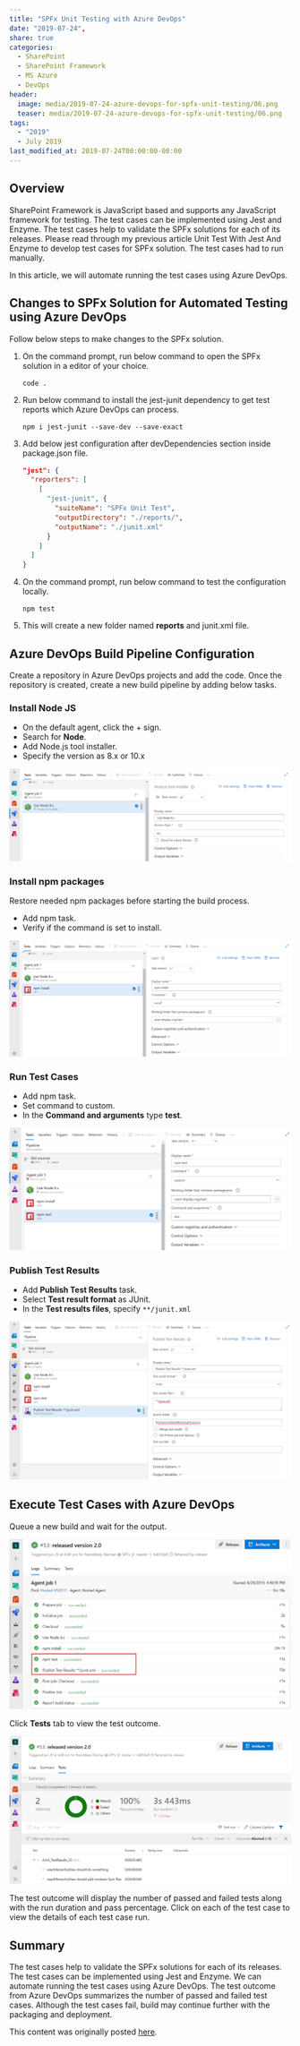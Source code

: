 ```yaml
---
title: "SPFx Unit Testing with Azure DevOps"
date: "2019-07-24",
share: true
categories:
  - SharePoint
  - SharePoint Framework
  - MS Azure
  - DevOps
header:
  image: media/2019-07-24-azure-devops-for-spfx-unit-testing/06.png
  teaser: media/2019-07-24-azure-devops-for-spfx-unit-testing/06.png
tags:
  - "2019"
  - July 2019
last_modified_at: 2019-07-24T00:00:00-00:00
---
```


## Overview

SharePoint Framework is JavaScript based and supports any JavaScript framework for testing. The test cases can be implemented using Jest and Enzyme. The test cases help to validate the SPFx solutions for each of its releases. Please read through my previous article Unit Test With Jest And Enzyme to develop test cases for SPFx solution. The test cases had to run manually.

In this article, we will automate running the test cases using Azure DevOps.


## Changes to SPFx Solution for Automated Testing using Azure DevOps

Follow below steps to make changes to the SPFx solution.

1. On the command prompt, run below command to open the SPFx solution in a editor of your choice.

    ```
    code .
    ```

2. Run below command to install the jest-junit dependency to get test reports which Azure DevOps can process.

    ```
    npm i jest-junit --save-dev --save-exact
    ```

3. Add below jest configuration after devDependencies section inside package.json file.

    ```json
    "jest": {  
      "reporters": [  
        [  
          "jest-junit", {  
            "suiteName": "SPFx Unit Test",  
            "outputDirectory": "./reports/",  
            "outputName": "./junit.xml"  
          }  
        ]  
      ]  
    }
    ```

4. On the command prompt, run below command to test the configuration locally.

    ```
    npm test
    ```

5. This will create a new folder named **reports** and junit.xml file.


## Azure DevOps Build Pipeline Configuration

Create a repository in Azure DevOps projects and add the code. Once the repository is created, create a new build pipeline by adding below tasks.


### Install Node JS

- On the default agent, click the + sign.
- Search for **Node**.
- Add Node.js tool installer.
- Specify the version as 8.x or 10.x

![](/media/2019-07-24-azure-devops-for-spfx-unit-testing/01.png)


### Install npm packages

Restore needed npm packages before starting the build process.

- Add npm task.
- Verify if the command is set to install.

![](/media/2019-07-24-azure-devops-for-spfx-unit-testing/02.png)


### Run Test Cases

- Add npm task.
- Set command to custom.
- In the **Command and arguments** type **test**.

![](/media/2019-07-24-azure-devops-for-spfx-unit-testing/03.png)


### Publish Test Results

- Add **Publish Test Results** task.
- Select **Test result format** as JUnit.
- In the **Test results files**, specify ```**/junit.xml```

![](/media/2019-07-24-azure-devops-for-spfx-unit-testing/04.png)


## Execute Test Cases with Azure DevOps

Queue a new build and wait for the output.

![](/media/2019-07-24-azure-devops-for-spfx-unit-testing/05.png)

Click **Tests** tab to view the test outcome.

![](/media/2019-07-24-azure-devops-for-spfx-unit-testing/06.png)

The test outcome will display the number of passed and failed tests along with the run duration and pass percentage. Click on each of the test case to view the details of each test case run.


## Summary

The test cases help to validate the SPFx solutions for each of its releases. The test cases can be implemented using Jest and Enzyme. We can automate running the test cases using Azure DevOps. The test outcome from Azure DevOps summarizes the number of passed and failed test cases. Although the test cases fail, build may continue further with the packaging and deployment.

This content was originally posted [here](https://www.c-sharpcorner.com/article/azure-devops-for-spfx-unit-testing2/).
